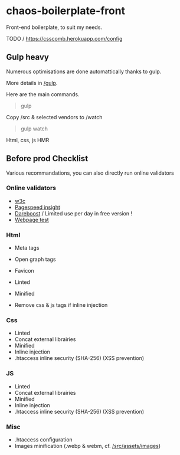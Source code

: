 # chaos-boilerplate-front

Front-end boilerplate, to suit my needs.

TODO / https://csscomb.herokuapp.com/config

## Gulp heavy

Numerous optimisations are done automattically thanks to gulp.

More details in [/gulp](./gulp/).

Here are the main commands.

> gulp

Copy /src & selected vendors to /watch

> gulp watch

Html, css, js HMR


## Before prod Checklist

Various recommandations, you can also directly run online validators

### Online validators

- [w3c](https://validator.w3.org/)
- [Pagespeed insight](https://developers.google.com/speed/pagespeed/insights/)
- [Dareboost](https://www.dareboost.com/fr/) / Limited use per day in free version !
- [Webpage test](https://www.webpagetest.org/)


### Html

- Meta tags
- Open graph tags
- Favicon

- Linted
- Minified
- Remove css & js tags if inline injection


### Css

- Linted
- Concat external librairies
- Minified
- Inline injection
- .htaccess inline security (SHA-256) (XSS prevention)


### JS

- Linted
- Concat external librairies
- Minified
- Inline injection
- .htaccess inline security (SHA-256) (XSS prevention)


### Misc

- .htaccess configuration
- Images minification (.webp & webm, cf. [/src/assets/images](./src/assets/images/))
